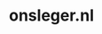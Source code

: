 ---
layout: post
title:  "onsleger.nl"
internal_url:  "/dutchgov/onsleger.nl.html"
categories: dutchgov
---